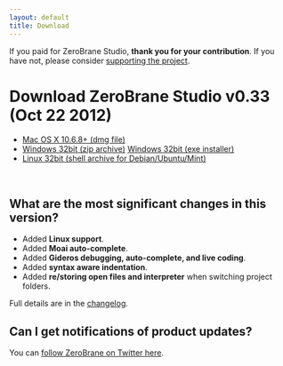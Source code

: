 ```yaml
---
layout: default
title: Download
---
```


<div class="thank-you">If you paid for ZeroBrane Studio, <strong>thank you for your contribution</strong>. If you have not, please consider <a href="support.html">supporting the project</a>.</div>

# Download ZeroBrane Studio v0.33 (Oct 22 2012)

<ul class="download" id="download-options">
  <li><a class="mac" href="https://github.com/downloads/pkulchenko/ZeroBraneStudio/ZeroBraneStudioEduPack-0.33-macos.dmg">
    Mac OS X 10.6.8+ (dmg file)</a></li>
  <li><a class="winzip" href="https://github.com/downloads/pkulchenko/ZeroBraneStudio/ZeroBraneStudioEduPack-0.33-win32.zip">
    Windows 32bit (zip archive)</a>
      <a class="winexe" href="https://github.com/downloads/pkulchenko/ZeroBraneStudio/ZeroBraneStudioEduPack-0.33-win32.exe">
    Windows 32bit (exe installer)</a></li>
  <li><a class="linux" href="https://github.com/downloads/pkulchenko/ZeroBraneStudio/ZeroBraneStudio-0.33-linux-i386.sh">
    Linux 32bit (shell archive for Debian/Ubuntu/Mint)</a></li>
</ul>

<div class="separator" >&nbsp;</div>

## What are the most significant changes in this version?
- Added **Linux support**.
- Added **Moai auto-complete**.
- Added **Gideros debugging, auto-complete, and live coding**.
- Added **syntax aware indentation**.
- Added **re/storing open files and interpreter** when switching project folders.

Full details are in the [changelog](https://github.com/pkulchenko/ZeroBraneStudio/blob/master/CHANGELOG.md).

## Can I get notifications of product updates?

You can [follow ZeroBrane on Twitter here](https://twitter.com/zerobrane).
